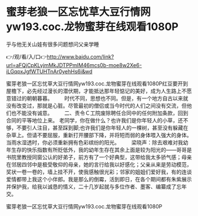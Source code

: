 # 蜜芽老狼一区忘忧草大豆行情网yw193.coc.龙物蜜芽在线观看1080P
乎与他无关山娃有很多问题想问父亲学睡

👉/观/看/入/口👉http://www.baidu.com/link?url=aFQjCpKLyjmMkJDTPPmIM46mcs0b-moe8w2Xe6-iLGqpxJgfWTUHTnAr0yehHs6i&wd

蜜芽老狼一区忘忧草大豆行情网yw193.coc.龙物蜜芽在线观看1080P红豆要开到屋檐下，必先经过漫长的潜伏期，才能抵达那年轻惦记的美好，成为人生路上不愿意错过的朝朝暮暮。
　　时代不同，思想也不同。但是，有一个地方自古以来就没有改变过，那就是心脏。尽管最初的僧侣或当今时代的人们之间没有交流，但他们也不能没有诚意。
　　二、责令Ｃ工院废除聘任合同中的任何附加条款，回到合同的平等地位上来。
老同学，你在做什么？也许我们是你年轻人的小草，还不够，不要引人注目，甚至踩到脚;也许我们是你年轻人的一棵树，甚至没有躲藏在杂草上。但请不要屈服，重新打开腰部下降，并将短而弱的身体喂入强大的身体。当雨水湿透时，你必须重新拥有色彩缤纷的阳光。
　　梁晓声：除去艰难对我幼年生存的快乐指数有所贬低外，我的幼年生存在其余上面是较为阳光的——哥哥是书院里教授同窗公认的好弟子，前方有了一个好典型，这带给我太多骄气感；母亲在邻居四邻中是极受敬仰的母亲，她的言行给我以好感化；父亲从来是劳动模范，奖状一卷一卷的，墙上挂不开，使我感触很光彩；邻家的姐姐们爱好我，有的连谈爱情都带上我这个小伴郎。我是那么的倒霉，活到即日，在各个期间都有朱紫展示并保护我，给我以诚恳的情义，二十几岁起就与多位作者、墨客、编纂成了忘年交。

蜜芽老狼一区忘忧草大豆行情网yw193.coc.龙物蜜芽在线观看1080P
